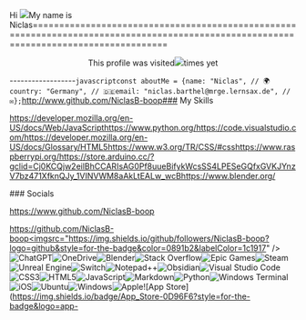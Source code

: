 Hi ![](https://user-images.githubusercontent.com/18350557/176309783-0785949b-9127-417c-8b55-ab5a4333674e.gif)My name is Niclas======================================================================================================================================<p align="center">This profile was visited<img src="https://profile-counter.glitch.me/NiclasB-boop/count.svg" />times yet</p>------------------```javascriptconst aboutMe = {name: "Niclas", // 🌍country: "Germany", // 🇩🇪email: "niclas.barthel@mrge.lernsax.de", // ✉️};```http://www.github.com/NiclasB-boop### My Skills<p align="left">https://developer.mozilla.org/en-US/docs/Web/JavaScripthttps://www.python.org/https://code.visualstudio.com/https://developer.mozilla.org/en-US/docs/Glossary/HTML5https://www.w3.org/TR/CSS/#csshttps://www.raspberrypi.org/https://store.arduino.cc/?gclid=Cj0KCQjw2eilBhCCARIsAG0Pf8uueBifykWcsSS4LPESeGQfxGVKJYnzV7bz471XfknQJy_1VINVWM8aAkLtEALw_wcBhttps://www.blender.org/</p>### Socials<p align="left"> https://www.github.com/NiclasB-boop</p>https://github.com/NiclasB-boop<a href="https://www.github.com/NiclasB-boop" target="_blank" rel="noreferrer"><imgsrc="https://img.shields.io/github/followers/NiclasB-boop?logo=github&style=for-the-badge&color=0891b2&labelColor=1c1917" /></a>![ChatGPT](https://img.shields.io/badge/chatGPT-74aa9c?style=for-the-badge&logo=openai&logoColor=white)![OneDrive](https://img.shields.io/badge/OneDrive-white?style=for-the-badge&logo=Microsoft%20OneDrive&logoColor=0078D4)![Blender](https://img.shields.io/badge/blender-%23F5792A.svg?style=for-the-badge&logo=blender&logoColor=white)![Stack Overflow](https://img.shields.io/badge/-Stackoverflow-FE7A16?style=for-the-badge&logo=stack-overflow&logoColor=white)![Epic Games](https://img.shields.io/badge/epicgames-%23313131.svg?style=for-the-badge&logo=epicgames&logoColor=white)![Steam](https://img.shields.io/badge/steam-%23000000.svg?style=for-the-badge&logo=steam&logoColor=white)![Unreal Engine](https://img.shields.io/badge/unrealengine-%23313131.svg?style=for-the-badge&logo=unrealengine&logoColor=white)![Switch](https://img.shields.io/badge/Switch-E60012?style=for-the-badge&logo=nintendo-switch&logoColor=white)![Notepad++](https://img.shields.io/badge/Notepad++-90E59A.svg?style=for-the-badge&logo=notepad%2b%2b&logoColor=black)![Obsidian](https://img.shields.io/badge/Obsidian-%23483699.svg?style=for-the-badge&logo=obsidian&logoColor=white)![Visual Studio Code](https://img.shields.io/badge/Visual%20Studio%20Code-0078d7.svg?style=for-the-badge&logo=visual-studio-code&logoColor=white)![CSS3](https://img.shields.io/badge/css3-%231572B6.svg?style=for-the-badge&logo=css3&logoColor=white)![HTML5](https://img.shields.io/badge/html5-%23E34F26.svg?style=for-the-badge&logo=html5&logoColor=white)![JavaScript](https://img.shields.io/badge/javascript-%23323330.svg?style=for-the-badge&logo=javascript&logoColor=%23F7DF1E)![Markdown](https://img.shields.io/badge/markdown-%23000000.svg?style=for-the-badge&logo=markdown&logoColor=white)![Python](https://img.shields.io/badge/python-3670A0?style=for-the-badge&logo=python&logoColor=ffdd54)![Windows Terminal](https://img.shields.io/badge/Windows%20Terminal-%234D4D4D.svg?style=for-the-badge&logo=windows-terminal&logoColor=white)![iOS](https://img.shields.io/badge/iOS-000000?style=for-the-badge&logo=ios&logoColor=white)![Ubuntu](https://img.shields.io/badge/Ubuntu-E95420?style=for-the-badge&logo=ubuntu&logoColor=white)![Windows](https://img.shields.io/badge/Windows-0078D6?style=for-the-badge&logo=windows&logoColor=white)![Apple](https://img.shields.io/badge/Apple-%23000000.svg?style=for-the-badge&logo=apple&logoColor=white)![App Store](https://img.shields.io/badge/App_Store-0D96F6?style=for-the-badge&logo=app-
